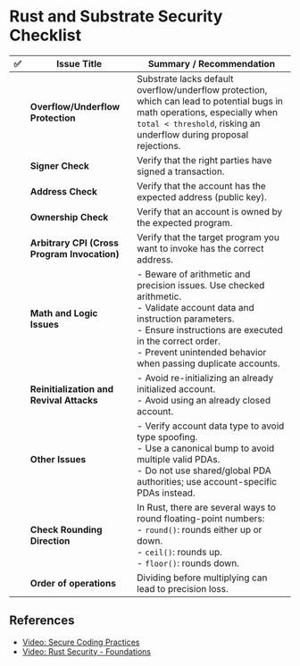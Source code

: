 # Rust and Substrate Security Checklist

| ✅ | Issue Title | Summary / Recommendation |
|----|---------------|----------------|
|    | **Overflow/Underflow Protection** | Substrate lacks default overflow/underflow protection, which can lead to potential bugs in math operations, especially when `total < threshold`, risking an underflow during proposal rejections. | To prevent these bugs, use safe math functions like `checked_add()` and `checked_sub()` for all arithmetic operations. |
|    | **Signer Check** | Verify that the right parties have signed a transaction. | Signed and secure. Use Anchor's `Signer<'info>` type. |
|    | **Address Check** | Verify that the account has the expected address (public key). | Use Anchor constraint, e.g., `has_one`. |
|    | **Ownership Check** | Verify that an account is owned by the expected program. | Secure. Use Anchor's `Account<'info, T>` type that checks the owner. |
|    | **Arbitrary CPI (Cross Program Invocation)** | Verify that the target program you want to invoke has the correct address. | Secure. Use Anchor's `Program<'info, T>` type that checks the program's address. |
|    | **Math and Logic Issues** | - Beware of arithmetic and precision issues. Use checked arithmetic. <br> - Validate account data and instruction parameters. <br> - Ensure instructions are executed in the correct order. <br> - Prevent unintended behavior when passing duplicate accounts. | Follow these checks to avoid logical flaws and potential vulnerabilities. |
|    | **Reinitialization and Revival Attacks** | - Avoid re-initializing an already initialized account. <br> - Avoid using an already closed account. | Validate initialization states to prevent these issues. |
|    | **Other Issues** | - Verify account data type to avoid type spoofing. <br> - Use a canonical bump to avoid multiple valid PDAs. <br> - Do not use shared/global PDA authorities; use account-specific PDAs instead. | Implement these best practices for secure account management. |
|    | **Check Rounding Direction** | In Rust, there are several ways to round floating-point numbers: <br> - `round()`: rounds either up or down. <br> - `ceil()`: rounds up. <br> - `floor()`: rounds down. | Double-check the direction to ensure the intended rounding behavior. |
|    | **Order of operations** | Dividing before multiplying can lead to precision loss. | Always ensure to check the order of operations. |


## References
- [Video: Secure Coding Practices](https://youtu.be/Qkf9QwSfHAM?list=PLzUrW5H8-hDev3XOSY-Wqzb6O2wwn3I43)
- [Video: Rust Security - Foundations](https://youtu.be/q7yjmhxyvc0)
